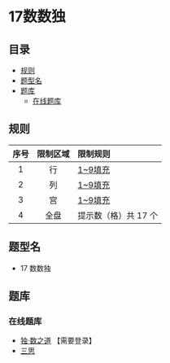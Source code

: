 # 17数数独
<!-- START doctoc generated TOC please keep comment here to allow auto update -->
<!-- DON'T EDIT THIS SECTION, INSTEAD RE-RUN doctoc TO UPDATE -->
## 目录

- [规则](#%E8%A7%84%E5%88%99)
- [题型名](#%E9%A2%98%E5%9E%8B%E5%90%8D)
- [题库](#%E9%A2%98%E5%BA%93)
  - [在线题库](#%E5%9C%A8%E7%BA%BF%E9%A2%98%E5%BA%93)

<!-- END doctoc generated TOC please keep comment here to allow auto update -->

## 规则

| 序号  | 限制区域 | 限制规则         |
|:---:|:----:|:-------------|
|  1  |  行   | [1~9填充]      |
|  2  |  列   | [1~9填充]      |
|  3  |  宫   | [1~9填充]      |
|  4  |  全盘  | 提示数（格）共 17 个 |

## 题型名

- 17 数数独

## 题库

### 在线题库

- [独·数之道](http://www.sudokufans.org.cn/lx/game.index.php?type=17) 【需要登录】
- [三思](https://www.12634.com/sudoku/17sudoku/level5)

[1~9填充]: ../../rules.md#1to9填充
